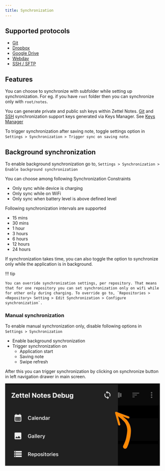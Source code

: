 ```yaml
---
title: Synchronization
---
```


## Supported protocols

- [Git](git.md)
- [Dropbox](dropbox.md)
- [Google Drive](google-drive.md)
- [Webdav](webdav.md)
- [SSH / SFTP](sftp.md)

## Features

You can choose to synchronize with subfolder while setting up synchronization. For eg. if you have `root` folder then you can synchronize only with `root/notes`.

You can generate private and public ssh keys within Zettel Notes. [Git](./git.md) and [SSH](./sftp.md) synchronization support keys generated via Keys Manager. See [Keys Manager](./keys-manager.md)

To trigger synchronization after saving note, toggle settings option in `Settings > Synchronization > Trigger sync on saving note`.

## Background synchronization

To enable background synchronization go to, `Settings > Synchronization > Enable background synchronization`

You can choose among following Synchronization Constraints

- Only sync while device is charging
- Only sync while on WiFi
- Only sync when battery level is above defined level

Following synchronization intervals are supported

- 15 mins
- 30 mins
- 1 hour
- 3 hours
- 6 hours
- 12 hours
- 24 hours

If synchronization takes time, you can also toggle the option to synchronize only while the application is in background.

!!! tip

    You can override synchronization settings, per repository. That means that for one repository you can set synchronization only on wifi while for other only during charging. To override go to, `Repositories > <Repository> Setting > Edit Synchronization > Configure synchronization`.

### Manual synchronization

To enable manual synchronization only, disable following options in `Settings > Synchronization`

- Enable background synchronization
- Trigger synchronization on
    - Application start
    - Saving note 
    - Swipe refresh

After this you can trigger synchronization by clicking on synchronize button in left navigation drawer in main screen.

![manual synchronization](../../assets/img/nav-drawer-manual-synchronization.jpeg)

